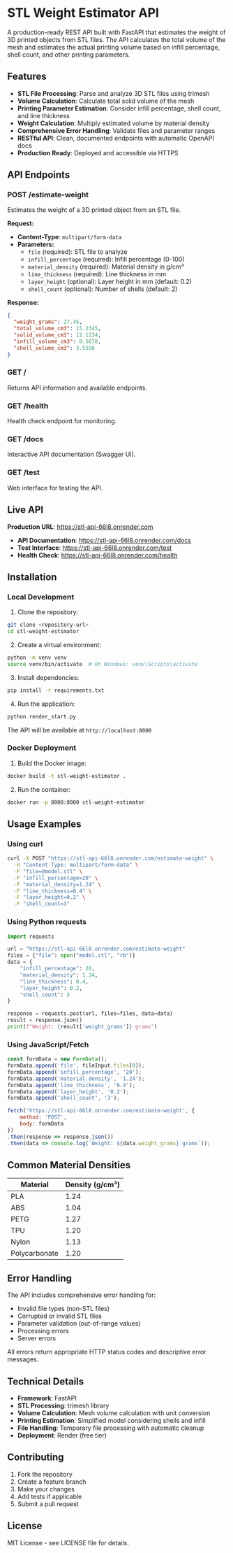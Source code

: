 # STL Weight Estimator API

A production-ready REST API built with FastAPI that estimates the weight of 3D printed objects from STL files. The API calculates the total volume of the mesh and estimates the actual printing volume based on infill percentage, shell count, and other printing parameters.

## Features

- **STL File Processing**: Parse and analyze 3D STL files using trimesh
- **Volume Calculation**: Calculate total solid volume of the mesh
- **Printing Parameter Estimation**: Consider infill percentage, shell count, and line thickness
- **Weight Calculation**: Multiply estimated volume by material density
- **Comprehensive Error Handling**: Validate files and parameter ranges
- **RESTful API**: Clean, documented endpoints with automatic OpenAPI docs
- **Production Ready**: Deployed and accessible via HTTPS

## API Endpoints

### POST /estimate-weight

Estimates the weight of a 3D printed object from an STL file.

**Request:**
- **Content-Type**: `multipart/form-data`
- **Parameters:**
  - `file` (required): STL file to analyze
  - `infill_percentage` (required): Infill percentage (0-100)
  - `material_density` (required): Material density in g/cm³
  - `line_thickness` (required): Line thickness in mm
  - `layer_height` (optional): Layer height in mm (default: 0.2)
  - `shell_count` (optional): Number of shells (default: 2)

**Response:**
```json
{
  "weight_grams": 27.45,
  "total_volume_cm3": 15.2345,
  "solid_volume_cm3": 12.1234,
  "infill_volume_cm3": 8.5678,
  "shell_volume_cm3": 3.5556
}
```

### GET /

Returns API information and available endpoints.

### GET /health

Health check endpoint for monitoring.

### GET /docs

Interactive API documentation (Swagger UI).

### GET /test

Web interface for testing the API.

## Live API

**Production URL**: https://stl-api-66l8.onrender.com

- **API Documentation**: https://stl-api-66l8.onrender.com/docs
- **Test Interface**: https://stl-api-66l8.onrender.com/test
- **Health Check**: https://stl-api-66l8.onrender.com/health

## Installation

### Local Development

1. Clone the repository:
```bash
git clone <repository-url>
cd stl-weight-estimator
```

2. Create a virtual environment:
```bash
python -m venv venv
source venv/bin/activate  # On Windows: venv\Scripts\activate
```

3. Install dependencies:
```bash
pip install -r requirements.txt
```

4. Run the application:
```bash
python render_start.py
```

The API will be available at `http://localhost:8000`

### Docker Deployment

1. Build the Docker image:
```bash
docker build -t stl-weight-estimator .
```

2. Run the container:
```bash
docker run -p 8000:8000 stl-weight-estimator
```

## Usage Examples

### Using curl

```bash
curl -X POST "https://stl-api-66l8.onrender.com/estimate-weight" \
  -H "Content-Type: multipart/form-data" \
  -F "file=@model.stl" \
  -F "infill_percentage=20" \
  -F "material_density=1.24" \
  -F "line_thickness=0.4" \
  -F "layer_height=0.2" \
  -F "shell_count=3"
```

### Using Python requests

```python
import requests

url = "https://stl-api-66l8.onrender.com/estimate-weight"
files = {"file": open("model.stl", "rb")}
data = {
    "infill_percentage": 20,
    "material_density": 1.24,
    "line_thickness": 0.4,
    "layer_height": 0.2,
    "shell_count": 3
}

response = requests.post(url, files=files, data=data)
result = response.json()
print(f"Weight: {result['weight_grams']} grams")
```

### Using JavaScript/Fetch

```javascript
const formData = new FormData();
formData.append('file', fileInput.files[0]);
formData.append('infill_percentage', '20');
formData.append('material_density', '1.24');
formData.append('line_thickness', '0.4');
formData.append('layer_height', '0.2');
formData.append('shell_count', '3');

fetch('https://stl-api-66l8.onrender.com/estimate-weight', {
    method: 'POST',
    body: formData
})
.then(response => response.json())
.then(data => console.log(`Weight: ${data.weight_grams} grams`));
```

## Common Material Densities

| Material | Density (g/cm³) |
|----------|-----------------|
| PLA | 1.24 |
| ABS | 1.04 |
| PETG | 1.27 |
| TPU | 1.20 |
| Nylon | 1.13 |
| Polycarbonate | 1.20 |

## Error Handling

The API includes comprehensive error handling for:

- Invalid file types (non-STL files)
- Corrupted or invalid STL files
- Parameter validation (out-of-range values)
- Processing errors
- Server errors

All errors return appropriate HTTP status codes and descriptive error messages.

## Technical Details

- **Framework**: FastAPI
- **STL Processing**: trimesh library
- **Volume Calculation**: Mesh volume calculation with unit conversion
- **Printing Estimation**: Simplified model considering shells and infill
- **File Handling**: Temporary file processing with automatic cleanup
- **Deployment**: Render (free tier)

## Contributing

1. Fork the repository
2. Create a feature branch
3. Make your changes
4. Add tests if applicable
5. Submit a pull request

## License

MIT License - see LICENSE file for details. 